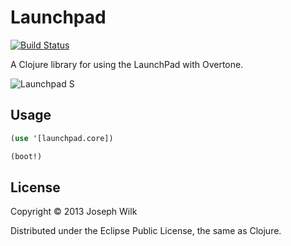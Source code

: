 # Launchpad

[![Build Status](https://travis-ci.org/josephwilk/overtone.device.launchpad.png)](https://travis-ci.org/josephwilk/overtone.device.launchpad)

A Clojure library for using the LaunchPad with Overtone.

![Launchpad S](http://s10.postimg.org/mj3szi1i1/launchpad_s.jpg)

## Usage

```clojure
(use '[launchpad.core])

(boot!)
```

## License

Copyright © 2013 Joseph Wilk

Distributed under the Eclipse Public License, the same as Clojure.
